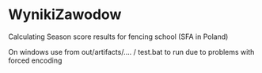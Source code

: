 # WynikiZawodow
Calculating Season score results for fencing school (SFA in Poland)

On windows use from out/artifacts/.... / test.bat to run due to problems with forced encoding
